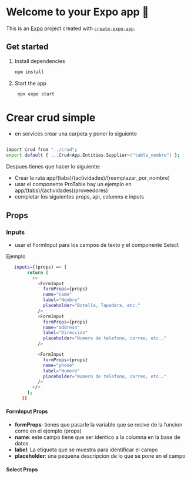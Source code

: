 # Welcome to your Expo app 👋

This is an [Expo](https://expo.dev) project created with [`create-expo-app`](https://www.npmjs.com/package/create-expo-app).

## Get started

1. Install dependencies

   ```bash
   npm install
   ```

2. Start the app

   ```bash
    npx expo start
   ```


# Crear crud simple

- en services crear una carpeta y poner lo siguiente

```bash

import Crud from "../crud";
export default { ...Crud<App.Entities.Supplier>("tabla_nombre") };

```

Despues tienes que hacer lo siguiente:

- Crear la ruta app/(tabs)/(actividades)/(reemplazar_por_nombre)
- usar el componente ProTable hay un ejemplo en app/(tabs)/(actividades)(proveedores)
- completar los siguientes props, api, columns e inputs

## Props

### Inputs
* usar el FormInput para los campos de texto y el componente Select

Ejemplo

```bash
   inputs={(props) => {
        return (
          <>
            <FormInput
              formProps={props}
              name="name"
              label="Nombre"
              placeholder="Botella, Tapadera, etc."
            />
            <FormInput
              formProps={props}
              name="address"
              label="Direccion"
              placeholder="Numero de telefono, correo, etc.."
            />

            <FormInput
              formProps={props}
              name="phone"
              label="Numero"
              placeholder="Numero de telefono, correo, etc.."
            />
          </>
        );
      }}

```

#### FormInput Props
* __formProps__: tienes que pasarle la variable que se recive de la funcion como en el ejemplo (props)
* __name__: este campo tiene que ser identico a la columna en la base de datos
* __label__: La etiqueta que se muestra para identificar el campo
* __placeholder__: una pequena descripcion de lo que se pone en el campo

#### Select Props

